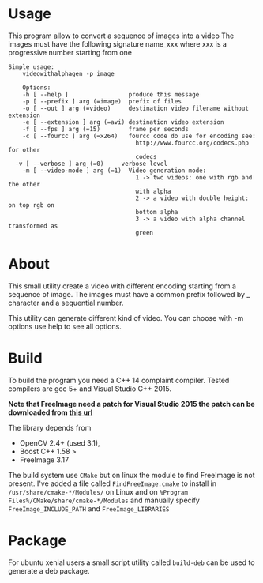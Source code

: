 # Usage

This program allow to convert a sequence of images into a video
The images must have the following signature name_xxx where xxx
is a progressive number starting from one

	Simple usage:
		videowithalphagen -p image

		Options:
  		-h [ --help ]                 produce this message
  		-p [ --prefix ] arg (=image)  prefix of files
  		-o [ --out ] arg (=video)     destination video filename without extension
  		-e [ --extension ] arg (=avi) destination video extension
  		-f [ --fps ] arg (=15)        frame per seconds
  		-c [ --fourcc ] arg (=x264)   fourcc code do use for encoding see:
                                		http://www.fourcc.org/codecs.php for other
                                		codecs
      -v [ --verbose ] arg (=0)     verbose level
  		-m [ --video-mode ] arg (=1)  Video generation mode:
                                		1 -> two videos: one with rgb and the other
                                		with alpha
                                		2 -> a video with double height: on top rgb on
                                		bottom alpha
                                		3 -> a video with alpha channel transformed as
                                		green

# About
This small utility create a video with different encoding starting from a
sequence of image. The images must have a common prefix followed by _ character
and a sequential number.

This utility can generate different kind of video.
You can choose with -m options use help to see all options.

# Build
To build the program you need a C++ 14 complaint compiler. Tested compilers are
gcc 5+ and Visual Studio C++ 2015.

**Note that FreeImage need a patch for Visual Studio 2015 the patch can be
downloaded from [this url](https://sourceforge.net/p/freeimage/patches/108/)**

The library depends from
 * OpenCV 2.4+ (used 3.1),
 * Boost C++ 1.58 >
 * FreeImage 3.17

The build system use `CMake` but on linux the module to find FreeImage is not
present. I've added a file called `FindFreeImage.cmake` to install in
`/usr/share/cmake-*/Modules/` on Linux and on
`%Program Files%/CMake/share/cmake-*/Modules` and manually specify
`FreeImage_INCLUDE_PATH` and `FreeImage_LIBRARIES`

# Package
For ubuntu xenial users a small script utility called `build-deb` can be used
to generate a deb package.
